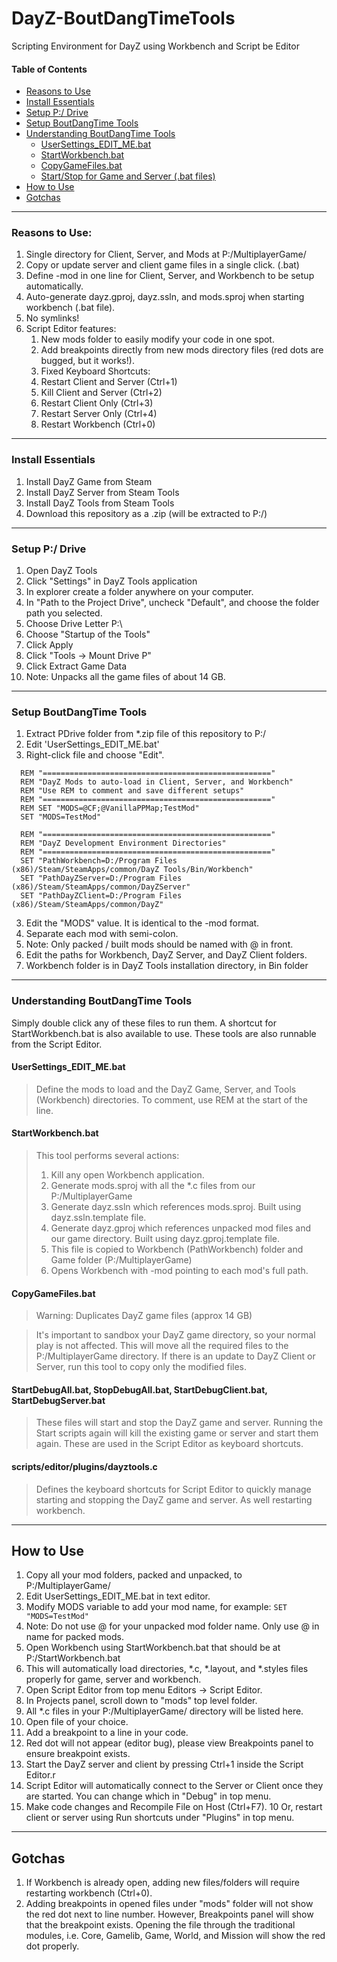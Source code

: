 
# DayZ-BoutDangTimeTools
Scripting Environment for DayZ using Workbench and Script be Editor

#### Table of Contents
 - [Reasons to Use](#reasons)
 - [Install Essentials](#install)
 - [Setup P:/ Drive](#pdrive)
 - [Setup BoutDangTime Tools](#setupbdt)
 - [Understanding BoutDangTime Tools](#bdttools)
   - [UserSettings_EDIT_ME.bat](#usersettings)
   - [StartWorkbench.bat](#startworkbench)
   - [CopyGameFiles.bat](#copygamefiles)
   - [Start/Stop for Game and Server (.bat files)](#startstop)
 - [How to Use](#howtouse)
 - [Gotchas](#gotchas)
 
___

<a name="reasons">
 
### Reasons to Use:
 1. Single directory for Client, Server, and Mods at P:/MultiplayerGame/
   1. Copy or update server and client game files in a single click. (.bat)
 2. Define -mod in one line for Client, Server, and Workbench to be setup automatically. 
 3. Auto-generate dayz.gproj, dayz.ssln, and mods.sproj when starting workbench (.bat file). 
 4. No symlinks!
 5. Script Editor features:
    1. New mods folder to easily modify your code in one spot.
    2. Add breakpoints directly from new mods directory files (red dots are bugged, but it works!). 
    3. Fixed Keyboard Shortcuts:
      4. Restart Client and Server (Ctrl+1)
      5. Kill Client and Server (Ctrl+2)
      6. Restart Client Only (Ctrl+3)
      7. Restart Server Only (Ctrl+4) 
      8. Restart Workbench (Ctrl+0)

<a name="setup"/>

___

<a name="install"/>

### Install Essentials
 1. Install DayZ Game from Steam
 2. Install DayZ Server from Steam Tools
 3. Install DayZ Tools from Steam Tools
 4. Download this repository as a .zip (will be extracted to P:/)

___

<a name="pdrive"/>

### Setup P:/ Drive 
 1. Open DayZ Tools
 2. Click "Settings" in DayZ Tools application
   1. In explorer create a folder anywhere on your computer.
   2. In "Path to the Project Drive", uncheck "Default", and choose the folder path you selected.
   3. Choose Drive Letter P:\
   4. Choose "Startup of the Tools"
   5. Click Apply
 3. Click "Tools -> Mount Drive P"
 4. Click Extract Game Data
   1. Note: Unpacks all the game files of about 14 GB.

___

<a name="setupbdt"/>

### Setup BoutDangTime Tools

 1. Extract PDrive folder from *.zip file of this repository to P:/
 2. Edit 'UserSettings_EDIT_ME.bat'
   1. Right-click file and choose "Edit".
```
  REM "==================================================="
  REM "DayZ Mods to auto-load in Client, Server, and Workbench"
  REM "Use REM to comment and save different setups"
  REM "==================================================="
  REM SET "MODS=@CF;@VanillaPPMap;TestMod"
  SET "MODS=TestMod"

  REM "==================================================="
  REM "DayZ Development Environment Directories"
  REM "==================================================="
  SET "PathWorkbench=D:/Program Files (x86)/Steam/SteamApps/common/DayZ Tools/Bin/Workbench"
  SET "PathDayZServer=D:/Program Files (x86)/Steam/SteamApps/common/DayZServer"
  SET "PathDayZClient=D:/Program Files (x86)/Steam/SteamApps/common/DayZ"
```
 3. Edit the "MODS" value.  It is identical to the -mod format.  
   1. Separate each mod with semi-colon.
   2. Note: Only packed / built mods should be named with @ in front.
 4. Edit the paths for Workbench, DayZ Server, and DayZ Client folders.
   1. Workbench folder is in DayZ Tools installation directory, in Bin folder

___

<a name="bdttools"/>

### Understanding BoutDangTime Tools

Simply double click any of these files to run them.  A shortcut for StartWorkbench.bat is also available to use.  These tools are also runnable from the Script Editor. 

<a name="usersettings"/>

#### UserSettings_EDIT_ME.bat
> Define the mods to load and the DayZ Game, Server, and Tools (Workbench) directories.
> To comment, use REM at the start of the line.

<a name="startworkbench"/>

#### StartWorkbench.bat
> This tool performs several actions:
>  1. Kill any open Workbench application.
>  2. Generate mods.sproj with all the *.c files from our P:/MultiplayerGame
>  3. Generate dayz.ssln which references mods.sproj.  Built using dayz.ssln.template file.
>  4. Generate dayz.gproj which references unpacked mod files and our game directory. Built using dayz.gproj.template file.
>    1. This file is copied to Workbench (PathWorkbench) folder and Game folder (P:/MultiplayerGame)
>  5. Opens Workbench with -mod pointing to each mod's full path.
 
 <a name="copygamefiles"/>
 
#### CopyGameFiles.bat
> Warning: Duplicates DayZ game files (approx 14 GB)

> It's important to sandbox your DayZ game directory, so your normal play is not affected.  This will move all the required files to the P:/MultiplayerGame directory.  If there is an update to DayZ Client or Server, run this tool to copy only the modified files.
  
 <a name="startstop"/>
 
#### StartDebugAll.bat, StopDebugAll.bat, StartDebugClient.bat, StartDebugServer.bat
> These files will start and stop the DayZ game and server.  Running the Start scripts again will kill the existing game or server and start them again.  These are used in the Script Editor as keyboard shortcuts.
  
  <a name="dayztools"/>
  
#### scripts/editor/plugins/dayztools.c
> Defines the keyboard shortcuts for Script Editor to quickly manage starting and stopping the DayZ game and server.  As well restarting workbench.

___

<a name="howtouse">
 
## How to Use
 1. Copy all your mod folders, packed and unpacked, to P:/MultiplayerGame/
 2. Edit UserSettings_EDIT_ME.bat in text editor.
   1. Modify MODS variable to add your mod name, for example: `SET "MODS=TestMod"`
   2. Note: Do not use @ for your unpacked mod folder name.  Only use @ in name for packed mods.
 3. Open Workbench using StartWorkbench.bat that should be at P:/StartWorkbench.bat
   1. This will automatically load directories, *.c, *.layout, and *.styles files properly for game, server and workbench.
 4. Open Script Editor from top menu Editors -> Script Editor.
 5. In Projects panel, scroll down to "mods" top level folder.
   1. All *.c files in your P:/MultiplayerGame/ directory will be listed here.
 6. Open file of your choice.
 7. Add a breakpoint to a line in your code.
   1. Red dot will not appear (editor bug), please view Breakpoints panel to ensure breakpoint exists.
 8. Start the DayZ server and client by pressing Ctrl+1 inside the Script Editor.r
   1. Script Editor will automatically connect to the Server or Client once they are started.  You can change which in "Debug" in top menu.
 9. Make code changes and Recompile File on Host (Ctrl+F7).
 10 Or, restart client or server using Run shortcuts under "Plugins" in top menu.
 
 --- 
 
<a name="gotchas">
 
## Gotchas
 1. If Workbench is already open, adding new files/folders will require restarting workbench (Ctrl+0).
 2. Adding breakpoints in opened files under "mods" folder will not show the red dot next to line number.  However, Breakpoints panel will show that the breakpoint exists.  Opening the file through the traditional modules, i.e. Core, Gamelib, Game, World, and Mission will show the red dot properly.
 
 
